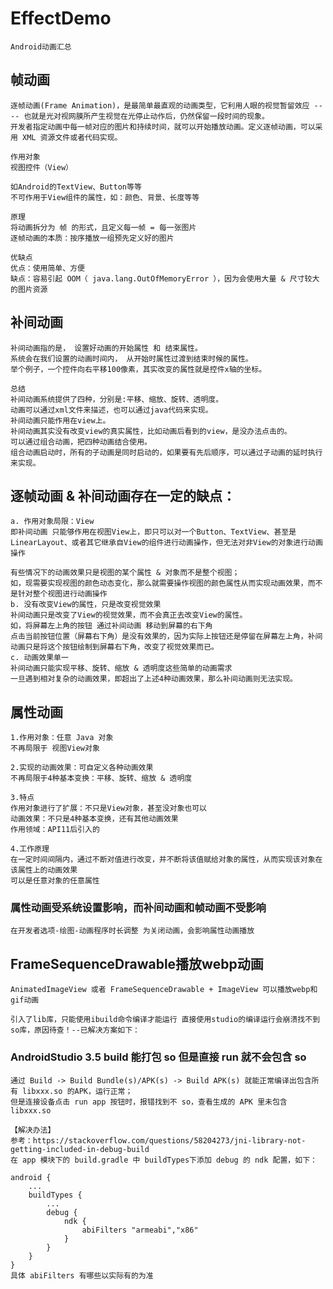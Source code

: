 # EffectDemo
    Android动画汇总


## 帧动画
    逐帧动画(Frame Animation)，是最简单最直观的动画类型，它利用人眼的视觉暂留效应 ---- 也就是光对视网膜所产生视觉在光停止动作后，仍然保留一段时间的现象。
    开发者指定动画中每一帧对应的图片和持续时间，就可以开始播放动画。定义逐帧动画，可以采用 XML 资源文件或者代码实现。
    
    作用对象
    视图控件（View）
    
    如Android的TextView、Button等等
    不可作用于View组件的属性，如：颜色、背景、长度等等
    
    原理
    将动画拆分为 帧 的形式，且定义每一帧 = 每一张图片
    逐帧动画的本质：按序播放一组预先定义好的图片
    
    优缺点
    优点：使用简单、方便
    缺点：容易引起 OOM（ java.lang.OutOfMemoryError ），因为会使用大量 & 尺寸较大的图片资源
    
## 补间动画
    补间动画指的是， 设置好动画的开始属性 和 结束属性。 
    系统会在我们设置的动画时间内， 从开始时属性过渡到结束时候的属性。
    举个例子，一个控件向右平移100像素，其实改变的属性就是控件x轴的坐标。
    
    总结  
    补间动画系统提供了四种，分别是:平移、缩放、旋转、透明度。
    动画可以通过xml文件来描述，也可以通过java代码来实现。
    补间动画只能作用在view上。
    补间动画其实没有改变view的真实属性，比如动画后看到的view，是没办法点击的。
    可以通过组合动画，把四种动画结合使用。
    组合动画启动时，所有的子动画是同时启动的，如果要有先后顺序，可以通过子动画的延时执行来实现。
    
    
## 逐帧动画 & 补间动画存在一定的缺点：
    a. 作用对象局限：View
    即补间动画 只能够作用在视图View上，即只可以对一个Button、TextView、甚至是LinearLayout、或者其它继承自View的组件进行动画操作，但无法对非View的对象进行动画操作
    
    有些情况下的动画效果只是视图的某个属性 & 对象而不是整个视图；
    如，现需要实现视图的颜色动态变化，那么就需要操作视图的颜色属性从而实现动画效果，而不是针对整个视图进行动画操作
    b. 没有改变View的属性，只是改变视觉效果
    补间动画只是改变了View的视觉效果，而不会真正去改变View的属性。
    如，将屏幕左上角的按钮 通过补间动画 移动到屏幕的右下角
    点击当前按钮位置（屏幕右下角）是没有效果的，因为实际上按钮还是停留在屏幕左上角，补间动画只是将这个按钮绘制到屏幕右下角，改变了视觉效果而已。
    c. 动画效果单一
    补间动画只能实现平移、旋转、缩放 & 透明度这些简单的动画需求
    一旦遇到相对复杂的动画效果，即超出了上述4种动画效果，那么补间动画则无法实现。

## 属性动画
    1.作用对象：任意 Java 对象
    不再局限于 视图View对象
    
    2.实现的动画效果：可自定义各种动画效果
    不再局限于4种基本变换：平移、旋转、缩放 & 透明度
    
    3.特点
    作用对象进行了扩展：不只是View对象，甚至没对象也可以
    动画效果：不只是4种基本变换，还有其他动画效果
    作用领域：API11后引入的
    
    4.工作原理
    在一定时间间隔内，通过不断对值进行改变，并不断将该值赋给对象的属性，从而实现该对象在该属性上的动画效果
    可以是任意对象的任意属性
    
### 属性动画受系统设置影响，而补间动画和帧动画不受影响
    在开发者选项-绘图-动画程序时长调整 为关闭动画，会影响属性动画播放

## FrameSequenceDrawable播放webp动画

    AnimatedImageView 或者 FrameSequenceDrawable + ImageView 可以播放webp和gif动画
    
    引入了lib库，只能使用ibuild命令编译才能运行 直接使用studio的编译运行会崩溃找不到so库，原因待查！--已解决方案如下：
    
### AndroidStudio 3.5 build 能打包 so 但是直接 run 就不会包含 so
    通过 Build -> Build Bundle(s)/APK(s) -> Build APK(s) 就能正常编译出包含所有 libxxx.so 的APK，运行正常；
    但是连接设备点击 run app 按钮时，报错找到不 so，查看生成的 APK 里未包含 libxxx.so
    
    【解决办法】
    参考：https://stackoverflow.com/questions/58204273/jni-library-not-getting-included-in-debug-build
    在 app 模块下的 build.gradle 中 buildTypes下添加 debug 的 ndk 配置，如下：
    
    android {
        ...
        buildTypes {
            ...
            debug {
                ndk {
                    abiFilters "armeabi","x86"
                }
            }
        }
    }
    具体 abiFilters 有哪些以实际有的为准